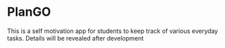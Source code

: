 # PlanGO
This is a self motivation app for students to keep track of various everyday tasks.
Details will be revealed after development
